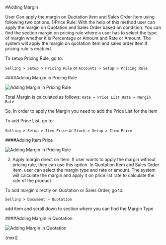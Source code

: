 <!-- add-breadcrumbs -->
#Adding Margin

User Can apply the margin on Quotation Item and Sales Order Item using following two options.
1)Price Rule: With the help of this method user can apply the margin on Quotation and Sales Order based on condition. You can find the section margin on pricing rule where a user has to select the type of margin whether it is Percentage or Amount and Rate or Amount. The system will apply the margin on quotation item and sales order item if pricing rule is enabled.

To setup Pricing Rule, go to:

`Selling > Setup > Pricing Rule` or `Accounts > Setup > Pricing Rule`

####Adding Margin in Pricing Rule

![Adding Margin in Pricing Rule](/docs/v13/assets/img/selling/margin-pricing-rule.png)

Total Margin is calculated as follows:
`Rate = Price List Rate + Margin Rate`

So, In order to apply the Margin you need to add the Price List for the Item

To add Price List, go to:

`Selling > Setup > Item Price` or `Stock > Setup > Item Price`

####Adding Item Price

![Adding Margin in Pricing Rule](/docs/v13/assets/img/selling/margin-item-price-list.png)

2) Apply margin direct on Item: If user wants to apply the margin without pricing rule, they can use this option. In Quotation Item and Sales Order Item, user can select the margin type and rate or amount. The system will calculate the margin and apply it on price list rate to calculate the rate of the product.

To add margin directly on Quotation or Sales Order, go to:

`Selling > Document > Quotation`

add item and scroll down to section where you can find the Margin Type

####Adding Margin in Quotation

![Adding Margin in Quotation](/docs/v13/assets/img/selling/margin-quotation-item.png)

{next}